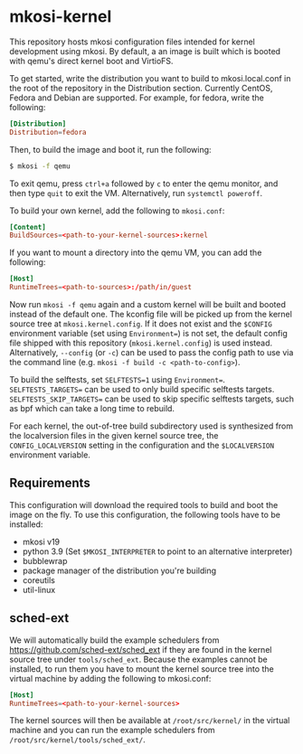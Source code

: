 # mkosi-kernel

This repository hosts mkosi configuration files intended for kernel development
using mkosi. By default, a an image is built which is booted with qemu's direct
kernel boot and VirtioFS.

To get started, write the distribution you want to build to mkosi.local.conf in
the root of the repository in the Distribution section. Currently CentOS, Fedora
and Debian are supported. For example, for fedora, write the following:

```conf
[Distribution]
Distribution=fedora
```

Then, to build the image and boot it, run the following:

```sh
$ mkosi -f qemu
```

To exit qemu, press `ctrl+a` followed by `c` to enter the qemu monitor, and then
type `quit` to exit the VM. Alternatively, run `systemctl poweroff`.

To build your own kernel, add the following to `mkosi.conf`:

```conf
[Content]
BuildSources=<path-to-your-kernel-sources>:kernel
```

If you want to mount a directory into the qemu VM, you can add the following:

```conf
[Host]
RuntimeTrees=<path-to-sources>:/path/in/guest
```

Now run `mkosi -f qemu` again and a custom kernel will be built and booted
instead of the default one. The kconfig file will be picked up from the kernel
source tree at `mkosi.kernel.config`. If it does not exist and the `$CONFIG`
environment variable (set using `Environment=`) is not set, the default config
file shipped with this repository (`mkosi.kernel.config`) is used instead.
Alternatively, `--config` (or `-c`) can be used to pass the config path to use
via the command line (e.g. `mkosi -f build -c <path-to-config>`).

To build the selftests, set `SELFTESTS=1` using `Environment=`.
`SELFTESTS_TARGETS=` can be used to only build specific selftests targets.
`SELFTESTS_SKIP_TARGETS=` can be used to skip specific selftests targets, such
as bpf which can take a long time to rebuild.

For each kernel, the out-of-tree build subdirectory used is synthesized from
the localversion files in the given kernel source tree, the
`CONFIG_LOCALVERSION` setting in the configuration and the `$LOCALVERSION`
environment variable.

## Requirements

This configuration will download the required tools to build and boot the image
on the fly. To use this configuration, the following tools have to be installed:

- mkosi v19
- python 3.9 (Set `$MKOSI_INTERPRETER` to point to an alternative interpreter)
- bubblewrap
- package manager of the distribution you're building
- coreutils
- util-linux

## sched-ext

We will automatically build the example schedulers from
https://github.com/sched-ext/sched_ext if they are found in the kernel source
tree under `tools/sched_ext`. Because the examples cannot be installed, to run
them you have to mount the kernel source tree into the virtual machine by adding
the following to mkosi.conf:

```conf
[Host]
RuntimeTrees=<path-to-your-kernel-sources>
```

The kernel sources will then be available at `/root/src/kernel/` in the virtual
machine and you can run the example schedulers from
`/root/src/kernel/tools/sched_ext/`.
